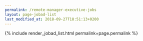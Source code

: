 ```yaml
---
permalink: /remote-manager-executive-jobs
layout: page-jobad-list
last_modified_at: 2018-09-27T18:51:13+0200
---
```

{% include render_jobad_list.html permalink=page.permalink %}
